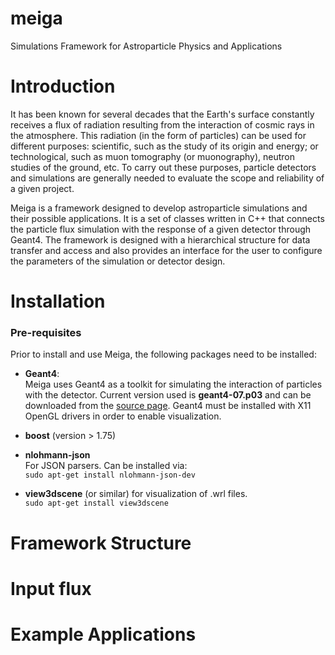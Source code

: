# meiga
Simulations Framework for Astroparticle Physics and Applications

# Introduction

It has been known for several decades that the Earth's surface constantly receives a flux of radiation resulting from the interaction of cosmic rays in the atmosphere. This radiation (in the form of particles) can be used for different purposes: scientific, such as the study of its origin and energy; or technological, such as muon tomography (or muonography), neutron studies of the ground, etc. To carry out these purposes, particle detectors and simulations are generally needed to evaluate the scope and reliability of a given project.

Meiga is a framework designed to develop astroparticle simulations and their possible applications. It is a set of classes written in C++ that connects the particle flux simulation with the response of a given detector through Geant4. The framework is designed with a hierarchical structure for data transfer and access and also provides an interface for the user to configure the parameters of the simulation or detector design.

# Installation

### Pre-requisites
Prior to install and use Meiga, the following packages need to be installed:

- **Geant4**:\
  Meiga uses Geant4 as a toolkit for simulating the interaction of particles with the detector. Current version used is **geant4-07.p03** and can be downloaded from the [source page](https://geant4.web.cern.ch/support/download_archive). Geant4 must be installed with X11 OpenGL drivers in order to enable visualization.

- **boost** (version > 1.75)

- **nlohmann-json** \
  For JSON parsers. Can be installed via:\
  `sudo apt-get install nlohmann-json-dev`
- **view3dscene** (or similar) for visualization of .wrl files.\
  `sudo apt-get install view3dscene`
# Framework Structure

# Input flux

# Example Applications
